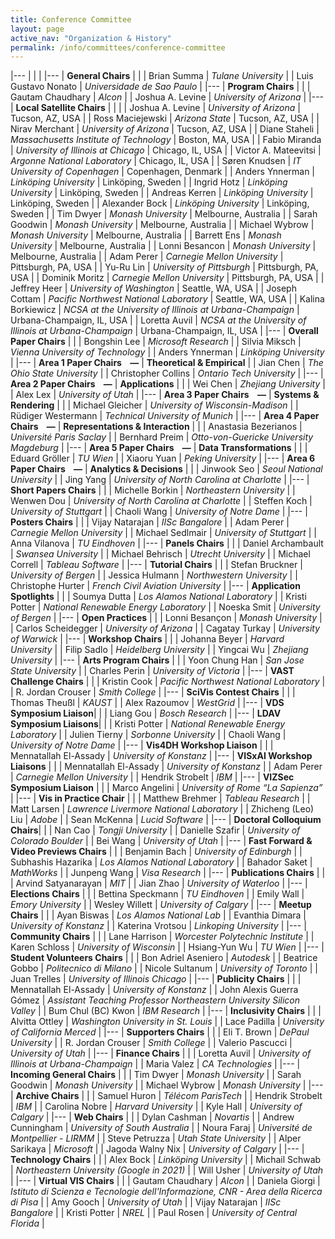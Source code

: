 ```yaml
---
title: Conference Committee
layout: page
active_nav: "Organization & History"
permalink: /info/committees/conference-committee
---
```


|---
| | |
|---
| **General Chairs** | |
| Brian Summa | *Tulane University* |
| Luis Gustavo Nonato | *Universidade de Sao Paulo* |
|---
| **Program Chairs** | |
| Gautam Chaudhary | *Alcon* |
| Joshua A. Levine | *University of Arizona* |
|---
| **Local Satellite Chairs** | | |
| Joshua A. Levine | *University of Arizona* | Tucson, AZ, USA |
| Ross Maciejewski | *Arizona State* | Tucson, AZ, USA |
| Nirav Merchant | *University of Arizona* | Tucson, AZ, USA |
| Diane Staheli | *Massachusetts Institute of Technology* | Boston, MA, USA |
| Fabio Miranda  | *University of Illinois at Chicago* | Chicago, IL, USA |
| Victor A. Mateevitsi | *Argonne National Laboratory* | Chicago, IL, USA |
| Søren Knudsen | *IT University of Copenhagen* | Copenhagen, Denmark |
| Anders Ynnerman | *Linköping University* | Linköping, Sweden |
| Ingrid Hotz | *Linköping University* | Linköping, Sweden |
| Andreas Kerren | *Linköping University* | Linköping, Sweden |
| Alexander Bock | *Linköping University* | Linköping, Sweden |
| Tim Dwyer | *Monash University* | Melbourne, Australia |
| Sarah Goodwin | *Monash University* | Melbourne, Australia |
| Michael Wybrow | *Monash University* | Melbourne, Australia |
| Barrett Ens | *Monash University* | Melbourne, Australia |
| Lonni Besancon | *Monash University* | Melbourne, Australia |
| Adam Perer | *Carnegie Mellon University* | Pittsburgh, PA, USA |
| Yu-Ru Lin | *University of Pittsburgh* | Pittsburgh, PA, USA |
| Dominik Moritz | *Carnegie Mellon University* | Pittsburgh, PA, USA |
| Jeffrey Heer | *University of Washington* | Seattle, WA, USA |
| Joseph Cottam | *Pacific Northwest National Laboratory* | Seattle, WA, USA |
| Kalina Borkiewicz | *NCSA at the University of Illinois at Urbana-Champaign* | Urbana-Champaign, IL, USA |
| Loretta Auvil | *NCSA at the University of Illinois at Urbana-Champaign* | Urbana-Champaign, IL, USA |
|---
| **Overall Paper Chairs** | |
| Bongshin Lee | *Microsoft Research* |
| Silvia Miksch | *Vienna University of Technology* |
| Anders Ynnerman | *Linköping University* |
|---
| **Area 1 Paper Chairs &nbsp;&nbsp;&nbsp;—** | **Theoretical & Empirical** |
| Jian Chen | *The Ohio State University* |
| Christopher Collins | *Ontario Tech University* |
|---
| **Area 2 Paper Chairs &nbsp;&nbsp;&nbsp;—** | **Applications** | |
| Wei Chen | *Zhejiang University* |
| Alex Lex | *University of Utah* |
|---
| **Area 3 Paper Chairs &nbsp;&nbsp;&nbsp;—** | **Systems & Rendering** | |
| Michael Gleicher | *University of Wisconsin-Madison* |
| Rüdiger Westermann | *Technical University of Munich* |
|---
| **Area 4 Paper Chairs &nbsp;&nbsp;&nbsp;—** | **Representations & Interaction** | |
| Anastasia Bezerianos | *Université Paris Saclay* |
| Bernhard Preim | *Otto-von-Guericke University Magdeburg* |
|---
| **Area 5 Paper Chairs &nbsp;&nbsp;&nbsp;—** | **Data Transformations** | |
| Eduard Gröller | *TU Wien* |
| Xiaoru Yuan | *Peking University* |
|---
| **Area 6 Paper Chairs &nbsp;&nbsp;&nbsp;—** | **Analytics & Decisions** | |
| Jinwook Seo | *Seoul National University* |
| Jing Yang | *University of North Carolina at Charlotte* |
|---
| **Short Papers Chairs** | |
| Michelle Borkin | *Northeastern University* |
| Wenwen Dou | *University of North Carolina at Charlotte* |
| Steffen Koch | *University of Stuttgart* |
| Chaoli Wang | *University of Notre Dame* |
|---
| **Posters Chairs** | |
| Vijay Natarajan | *IISc Bangalore* |
| Adam Perer | *Carnegie Mellon University* |
| Michael Sedlmair | *University of Stuttgart* |
| Anna Vilanova | *TU Eindhoven* |
|---
| **Panels Chairs** | |
| Daniel Archambault | *Swansea University* |
| Michael Behrisch | *Utrecht University* |
| Michael Correll | *Tableau Software* |
|---
| **Tutorial Chairs** | |
| Stefan Bruckner | *University of Bergen* |
| Jessica Hulmann | *Northwestern University* |
| Christophe Hurter | *French Civil Aviation University* |
|---
| **Application Spotlights** | |
| Soumya Dutta | *Los Alamos National Laboratory* |
| Kristi Potter | *National Renewable Energy Laboratory* |
| Noeska Smit | *University of Bergen* |
|---
| **Open Practices** | |
| Lonni Besançon | *Monash University* |
| Carlos Scheidegger | *University of Arizona* |
| Cagatay Turkay | *University of Warwick* |
|---
| **Workshop Chairs** | |
| Johanna Beyer | *Harvard University* |
| Filip Sadlo | *Heidelberg University* |
| Yingcai Wu | *Zhejiang University* |
|---
| **Arts Program Chairs** | |
| Yoon Chung Han | *San Jose State University* |
| Charles Perin | *University of Victoria* |
|---
| **VAST Challenge Chairs** | |
| Kristin Cook | *Pacific Northwest National Laboratory* |
| R. Jordan Crouser | *Smith College* |
|---
| **SciVis Contest Chairs** | |
| Thomas Theußl | *KAUST* |
| Alex Razoumov | *WestGrid* |
|---
| **VDS Symposium Liaison**| |
| Liang Gou | *Bosch Research* |
|---
| **LDAV Symposium Liaisons**| |
| Kristi Potter | *National Renewable Energy Laboratory* |
| Julien Tierny | *Sorbonne University* |
| Chaoli Wang | *University of Notre Dame* |
|---
| **Vis4DH Workshop Liaison** | |
| Mennatallah El-Assady | *University of Konstanz* |
|---
| **VISxAI Workshop Liaisons** | |
| Mennatallah El-Assady | *University of Konstanz* |
| Adam Perer | *Carnegie Mellon University* |
| Hendrik Strobelt | *IBM* |
|---
| **VIZSec Symposium Liaison** | |
| Marco Angelini | *University of Rome “La Sapienza”* |
|---
| **Vis in Practice Chair** | |
| Matthew Brehmer | *Tableau Research* |
| Matt Larsen | *Lawrence Livermore National Laboratory* |
| Zhicheng (Leo) Liu | *Adobe* | 
| Sean McKenna | *Lucid Software* |
|---
| **Doctoral Colloquium Chairs**| |
| Nan Cao | *Tongji University* |
| Danielle Szafir | *University of Colorado Boulder* |
| Bei Wang | *University of Utah* |
|---
| **Fast Forward & Video Previews Chairs** | |
| Benjamin Bach | *University of Edinburgh* |
| Subhashis Hazarika | *Los Alamos National Laboratory* |
| Bahador Saket | *MathWorks* |
| Junpeng Wang | *Visa Research* |
|---
| **Publications Chairs** | |
| Arvind Satyanarayan | *MIT* |
| Jian Zhao | *University of Waterloo* |
|---
| **Elections Chairs** | |
| Bettina Speckmann | *TU Eindhoven* |
| Emily Wall | *Emory University* |
| Wesley Willett | *University of Calgary* |
|---
| **Meetup Chairs** | |
| Ayan Biswas | *Los Alamos National Lab* |
| Evanthia Dimara | *University of Konstanz* |
| Katerina Vrotsou | *Linkoping University* |
|---
| **Community Chairs** | |
| Lane Harrison | *Worcester Polytechnic Institute* |
| Karen Schloss | *University of Wisconsin* |
| Hsiang-Yun Wu | *TU Wien* |
|---
| **Student Volunteers Chairs** | |
| Bon Adriel Aseniero | *Autodesk* |
| Beatrice Gobbo | *Politecnico di Milano* |
| Nicole Sultanum | *University of Toronto* |
| Juan Trelles | *University of Illinois Chicago* |
|---
| **Publicity Chairs** | |
| Mennatallah El-Assady | *University of Konstanz* |
| John Alexis Guerra Gómez | *Assistant Teaching Professor Northeastern University Silicon Valley* |
| Bum Chul (BC) Kwon | *IBM Research* |
|---
| **Inclusivity Chairs** | |
| Alvitta Ottley | *Washington University in St. Louis* |
| Lace Padilla | *University of California Merced* |
|---
| **Supporters Chairs** | |
| Eli T. Brown | *DePaul University* |
| R. Jordan Crouser | *Smith College* |
| Valerio Pascucci | *University of Utah* |
|---
| **Finance Chairs** | |
| Loretta Auvil | *University of Illinois at Urbana-Champaign* |
| Maria Valez | *CA Technologies* |
|---
| **Incoming General Chairs** | |
| Tim Dwyer | *Monash University* |
| Sarah Goodwin | *Monash University* |
| Michael Wybrow | *Monash University* |
|---
| **Archive Chairs** | |
| Samuel Huron | *Télécom ParisTech* |
| Hendrik Strobelt | *IBM* |
| Carolina Nobre | *Harvard University* |
| Kyle Hall | *University of Calgary* |
|---
| **Web Chairs** | |
| Dylan Cashman | *Novartis* |
| Andrew Cunningham | *University of South Australia* |
| Noura Faraj | *Université de Montpellier - LIRMM* |
| Steve Petruzza | *Utah State University* |
| Alper Sarikaya | *Microsoft* |
| Jagoda Walny Nix | *University of Calgary* |
|---
| **Technology Chairs** | |
| Alex Bock | *Linköping University* |
| Michail Schwab | *Northeastern University (Google in 2021)* |
| Will Usher | *University of Utah* |
|---
| **Virtual VIS Chairs** | |
| Gautam Chaudhary | *Alcon* |
| Daniela Giorgi | *Istituto di Scienza e Tecnologie dell'Informazione, CNR - Area della Ricerca di Pisa* |
| Amy Gooch | *University of Utah* |
| Vijay Natarajan | *IISc Bangalore* |
| Kristi Potter | *NREL* |
| Paul Rosen | *University of Central Florida* |
